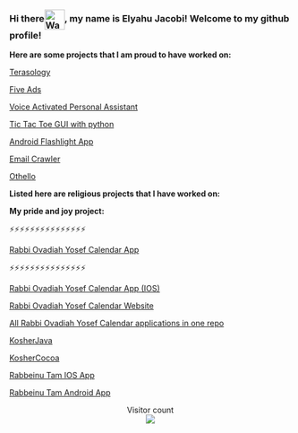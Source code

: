 ### Hi there<img align=center src="https://user-images.githubusercontent.com/26017543/213809353-c908d93c-3dff-4694-9d13-e0e5cbdb879c.png" alt="Waving Hand" width="36" height="36" />, my name is Elyahu Jacobi! Welcome to my github profile!

<b>Here are some projects that I am proud to have worked on:</b>

<a href="https://github.com/Elyahu41/Terasology/tree/develop">Terasology</a>

<a href="https://github.com/Elyahu41/FiveAds">Five Ads</a>

<a href="https://github.com/Elyahu41/VoiceActivatedPersonalAssistant">Voice Activated Personal Assistant</a>

<a href="https://github.com/Elyahu41/Tic-Tac-Toe">Tic Tac Toe GUI with python</a>

<a href="https://github.com/Elyahu41/AndroidFlashlightApp">Android Flashlight App</a>

<a href="https://github.com/Elyahu41/EmailCrawler">Email Crawler</a>

<a href="https://github.com/Elyahu41/Othello">Othello</a>

<b>Listed here are religious projects that I have worked on:</b>

<b>My pride and joy project:</b>

⚡⚡⚡⚡⚡⚡⚡⚡⚡⚡⚡⚡⚡⚡⚡

<a href="https://github.com/Elyahu41/RabbiOvadiahYosefCalendarApp">Rabbi Ovadiah Yosef Calendar App</a>

⚡⚡⚡⚡⚡⚡⚡⚡⚡⚡⚡⚡⚡⚡⚡

<a href="https://github.com/Elyahu41/RabbiOvadiahYosefCalendarIOSApp">Rabbi Ovadiah Yosef Calendar App (IOS)</a>

<a href="https://github.com/Elyahu41/Elyahu41.github.io/tree/master/RabbiOvadiahYosefCalendar">Rabbi Ovadiah Yosef Calendar Website</a>

<a href="https://github.com/Elyahu41/RabbiOvadiahYosefZmanimApps">All Rabbi Ovadiah Yosef Calendar applications in one repo</a>

<a href="https://github.com/Elyahu41/zmanim">KosherJava</a>

<a href="https://github.com/Elyahu41/KosherCocoa">KosherCocoa</a>

<a href="https://github.com/Elyahu41/Rabbeinu-Tam-IOS-App">Rabbeinu Tam IOS App</a>

<a href="https://github.com/Elyahu41/Rabbeinu-Tam-Android-App">Rabbeinu Tam Android App</a>

<p align="center"> 
  Visitor count<br>
  <img src="https://profile-counter.glitch.me/insolitum/count.svg" />
</p>

<!--
**Elyahu41/Elyahu41** is a ✨ _special_ ✨ repository because its `README.md` (this file) appears on your GitHub profile.

Here are some ideas to get you started:

- 🔭 I’m currently working on ...
- 🌱 I’m currently learning ...
- 👯 I’m looking to collaborate on ...
- 🤔 I’m looking for help with ...
- 💬 Ask me about ...
- 📫 How to reach me: ...
- 😄 Pronouns: ...
- ⚡ Fun fact: ...
-->


